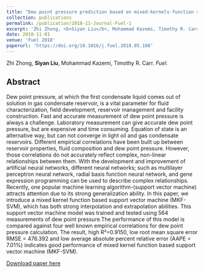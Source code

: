 ```yaml
---
title: "Dew point pressure prediction based on mixed-kernels-function support vector machine in gas-condensate reservoir"
collection: publications
permalink: /publication/2018-11-Journal-Fuel-1
excerpt: 'Zhi Zhong, <b>Siyan Liu</b>, Mohammad Kazemi, Timothy R. Carr. <i>Fuel.</i>'
date: 2018-11-01
venue: 'Fuel 2018'
paperurl: 'https://doi.org/10.1016/j.fuel.2018.05.168'
---
```

Zhi Zhong, <b>Siyan Liu</b>, Mohammad Kazemi, Timothy R. Carr. <i>Fuel.</i>

## Abstract
Dew point pressure, at which the first condensate liquid comes out of solution in gas condensate reservoir, is a vital parameter 
for fluid characterization, field development, reservoir management and facility construction. Fast and accurate measurement of 
dew point pressure is always a challenge. Laboratory measurement can give accurate dew point pressure, but are expensive and time 
consuming. Equation of state is an alternative way, but can not converge in light oil and gas condensate reservoirs. Different 
empirical correlations have been built up between reservoir properties, fluid composition and dew point pressure. However, those 
correlations do not accurately reflect complex, non-linear relationships between them. With the development and improvement of 
artificial neural networks, different neural networks; such as multilayer perceptron neural network, radial basis function neural 
network, and gene expression programming can be used to describe complex relationships. Recently, one popular machine learning 
algorithm-(support vector machine) attracts attention due to its strong generalization ability. In this paper, we introduce a 
mixed kernel function based support vector machine (MKF-SVM), which has both strong interpolation and extrapolation abilities. 
This support vector machine model was trained and tested using 564 measurements of dew point pressure.The performance of this 
model is compared against four well known empirical correlations for dew point pressure calculation. The result, high R²=0.9150, 
low root mean square error RMSE = 476.392 and low average absolute percent relative error (AAPE = 7.01%) indicates good performance 
of mixed kernel function based support vector machine (MKF-SVM).


[Download paper here](https://doi.org/10.1016/j.fuel.2018.05.168)
